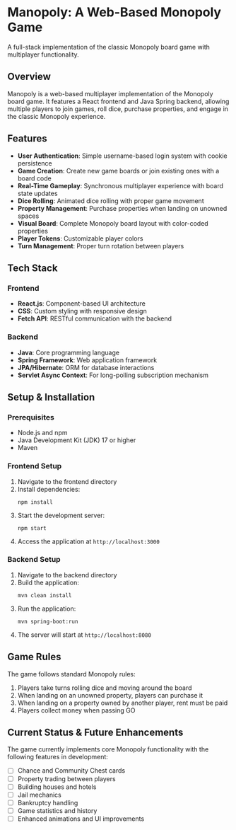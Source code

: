 # Manopoly: A Web-Based Monopoly Game

A full-stack implementation of the classic Monopoly board game with multiplayer functionality.

## Overview

Manopoly is a web-based multiplayer implementation of the Monopoly board game. It features a React frontend and Java Spring backend, allowing multiple players to join games, roll dice, purchase properties, and engage in the classic Monopoly experience.

## Features

- **User Authentication**: Simple username-based login system with cookie persistence
- **Game Creation**: Create new game boards or join existing ones with a board code
- **Real-Time Gameplay**: Synchronous multiplayer experience with board state updates
- **Dice Rolling**: Animated dice rolling with proper game movement
- **Property Management**: Purchase properties when landing on unowned spaces
- **Visual Board**: Complete Monopoly board layout with color-coded properties
- **Player Tokens**: Customizable player colors
- **Turn Management**: Proper turn rotation between players

## Tech Stack

### Frontend
- **React.js**: Component-based UI architecture
- **CSS**: Custom styling with responsive design
- **Fetch API**: RESTful communication with the backend

### Backend
- **Java**: Core programming language
- **Spring Framework**: Web application framework
- **JPA/Hibernate**: ORM for database interactions
- **Servlet Async Context**: For long-polling subscription mechanism

## Setup & Installation

### Prerequisites
- Node.js and npm
- Java Development Kit (JDK) 17 or higher
- Maven

### Frontend Setup
1. Navigate to the frontend directory
2. Install dependencies:
   ```
   npm install
   ```
3. Start the development server:
   ```
   npm start
   ```
4. Access the application at `http://localhost:3000`

### Backend Setup
1. Navigate to the backend directory
2. Build the application:
   ```
   mvn clean install
   ```
3. Run the application:
   ```
   mvn spring-boot:run
   ```
4. The server will start at `http://localhost:8080`

## Game Rules

The game follows standard Monopoly rules:

1. Players take turns rolling dice and moving around the board
2. When landing on an unowned property, players can purchase it
3. When landing on a property owned by another player, rent must be paid
4. Players collect money when passing GO

## Current Status & Future Enhancements

The game currently implements core Monopoly functionality with the following features in development:

- [ ] Chance and Community Chest cards
- [ ] Property trading between players
- [ ] Building houses and hotels
- [ ] Jail mechanics
- [ ] Bankruptcy handling
- [ ] Game statistics and history
- [ ] Enhanced animations and UI improvements
